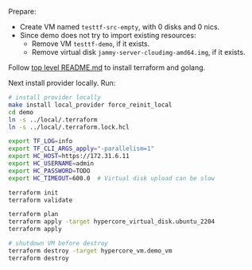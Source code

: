 Prepare:
 - Create VM named `testtf-src-empty`, with 0 disks and 0 nics.
 - Since demo does not try to import existing resources:
    - Remove VM `testtf-demo`, if it exists.
    - Remove virtual disk `jammy-server-cloudimg-amd64.img`, if it exists.

Follow [top level README.md](../README.md) to install terraform and golang.

Next install provider locally. Run:

```bash
# install provider locally
make install local_provider force_reinit_local
cd demo
ln -s ../local/.terraform
ln -s ../local/.terraform.lock.hcl

export TF_LOG=info
export TF_CLI_ARGS_apply="-parallelism=1"
export HC_HOST=https://172.31.6.11
export HC_USERNAME=admin
export HC_PASSWORD=TODO
export HC_TIMEOUT=600.0  # Virtual disk upload can be slow

terraform init
terraform validate

terraform plan
terraform apply -target hypercore_virtual_disk.ubuntu_2204
terraform apply

# shutdown VM before destroy
terraform destroy -target hypercore_vm.demo_vm
terraform destroy
```
